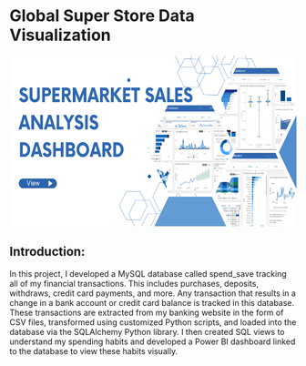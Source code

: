 # Global Super Store Data Visualization

<img src="https://github.com/ram640/Supermarket-sales-analysis-and-visualization/blob/main/Images/Home.png" alt="Image" width="650" height="300">

## Introduction:
In this project, I developed a MySQL database called spend_save tracking all of my financial transactions. This includes purchases, deposits, withdraws, credit card payments, and more. Any transaction that results in a change in a bank account or credit card balance is tracked in this database. These transactions are extracted from my banking website in the form of CSV files, transformed using customized Python scripts, and loaded into the database via the SQLAlchemy Python library. I then created SQL views to understand my spending habits and developed a Power BI dashboard linked to the database to view these habits visually.

